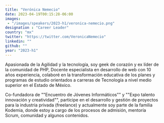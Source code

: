 ```yaml
---
title: "Verónica Nemecio"
date: 2023-04-19T00:15:28-06:00
images: 
 - "/images/speakers/2023-h1/veronica-nemecio.png"
designation : "Career Leader"
country: "mx"
twitter: "https://twitter.com/VeronicaNemecio"
linkedin: ""
github: ""
year: "2023-h1"
---
```


Apasionada de la Agilidad y la tecnología, soy geek de corazón y ex líder de la comunidad de PHP, Docente especialista en desarrollo de web con 10 años experiencia, colaboré en la transformación educativa de los planes y programas de estudio orientados a carreras de Tecnología a nivel medio superior en el Estado de México.
        
Co-fundadora de ""Encuentro de Jóvenes Informáticos"" y ""Expo talento innovación y creatividad"", participe en el desarrollo y gestión de proyectos para la industria privada (freelance) y actualmente soy parte de la familia Kodemia, donde estoy a cargo de los procesos de admisión, mentoría Scrum, comunidad y algunos contenidos.